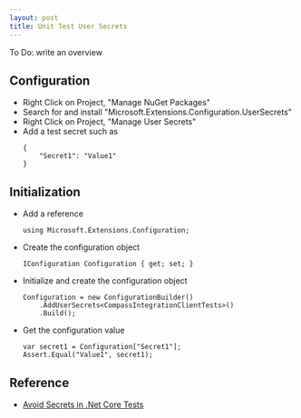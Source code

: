 ```yaml
---
layout: post
title: Unit Test User Secrets
---
```


To Do: write an overview

<!--more-->

## Configuration 

- Right Click on Project, "Manage NuGet Packages"
- Search for and install "Microsoft.Extensions.Configuration.UserSecrets"
- Right Click on Project, "Manage User Secrets"
- Add a test secret such as
    ```
    {
        "Secret1": "Value1"
    }
    ```

## Initialization

* Add a reference
    ```
    using Microsoft.Extensions.Configuration;
    ```

* Create the configuration object
    ```
    IConfiguration Configuration { get; set; }
    ```

* Initialize and create the configuration object
    ```
    Configuration = new ConfigurationBuilder()
        .AddUserSecrets<CompassIntegrationClientTests>()
        .Build();
    ```

* Get the configuration value

    ```
    var secret1 = Configuration["Secret1"];
    Assert.Equal("Value1", secret1);
    ```




## Reference
- [Avoid Secrets in .Net Core Tests](https://patrickhuber.github.io/2017/07/26/avoid-secrets-in-dot-net-core-tests.html)